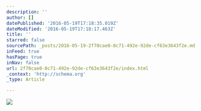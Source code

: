 ```yaml
---
description: ''
author: []
datePublished: '2016-05-19T17:18:35.019Z'
dateModified: '2016-05-19T17:18:17.463Z'
title: ''
starred: false
sourcePath: _posts/2016-05-19-2f70cae0-0c71-492e-92de-cf63e3643f2e.md
inFeed: true
hasPage: true
inNav: false
url: 2f70cae0-0c71-492e-92de-cf63e3643f2e/index.html
_context: 'http://schema.org'
_type: Article

---
```

![](https://the-grid-user-content.s3-us-west-2.amazonaws.com/52d8982a-326d-47ee-a45e-d04a11e74b90.jpg)
